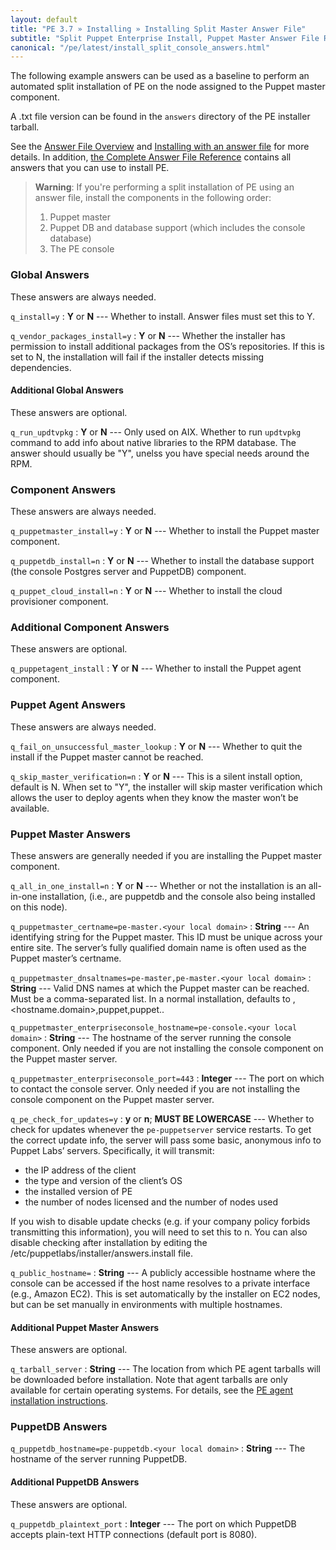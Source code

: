 ```yaml
---
layout: default
title: "PE 3.7 » Installing » Installing Split Master Answer File"
subtitle: "Split Puppet Enterprise Install, Puppet Master Answer File Reference"
canonical: "/pe/latest/install_split_console_answers.html"
---
```


The following example answers can be used as a baseline to perform an automated split installation of PE on the node assigned to the Puppet master component. 

A .txt file version can be found in the `answers` directory of the PE installer tarball.

See the [Answer File Overview](./install_answer_file_reference.html) and [Installing with an answer file](./install_automated.html) for more details. In addition, [the Complete Answer File Reference](./install_complete_answer_file_reference.html) contains all answers that you can use to install PE.

>**Warning**: If you're performing a split installation of PE using an answer file, install the components in the following order:
>
> 1. Puppet master
> 2. Puppet DB and database support (which includes the console database)
> 3. The PE console 

### Global Answers
These answers are always needed.

`q_install=y`
: **Y** or **N** --- Whether to install. Answer files must set this to Y.

`q_vendor_packages_install=y`
: **Y** or **N** --- Whether the installer has permission to install additional packages from the OS’s repositories. If this is set to N, the installation will fail if the installer detects missing dependencies.

#### Additional Global Answers

These answers are optional.

`q_run_updtvpkg`
: **Y** or **N** --- Only used on AIX. Whether to run `updtvpkg` command to add info about native libraries to the RPM database. The answer should usually be "Y", unelss you have special needs around the RPM.

### Component Answers
These answers are always needed.

`q_puppetmaster_install=y`
: **Y** or **N** --- Whether to install the Puppet master component.

`q_puppetdb_install=n`
: **Y** or **N** --- Whether to install the database support (the console Postgres server and PuppetDB) component.

`q_puppet_cloud_install=n`
: **Y** or **N** --- Whether to install the cloud provisioner component.

### Additional Component Answers

These answers are optional.

`q_puppetagent_install`
: **Y** or **N** --- Whether to install the Puppet agent component.

### Puppet Agent Answers
These answers are always needed.

`q_fail_on_unsuccessful_master_lookup`
: **Y** or **N** --- Whether to quit the install if the Puppet master cannot be reached.

`q_skip_master_verification=n`
: **Y** or **N** --- This is a silent install option, default is N. When set to "Y", the installer will skip master verification which allows the user to deploy agents when they know the master won’t be available.

### Puppet Master Answers
These answers are generally needed if you are installing the Puppet master component.

`q_all_in_one_install=n`
: **Y** or **N** --- Whether or not the installation is an all-in-one installation, (i.e., are puppetdb and the console also being installed on this node).

`q_puppetmaster_certname=pe-master.<your local domain>`
: **String** --- An identifying string for the Puppet master. This ID must be unique across your entire site. The server’s fully qualified domain name is often used as the Puppet master’s certname.

`q_puppetmaster_dnsaltnames=pe-master,pe-master.<your local domain>`
: **String** --- Valid DNS names at which the Puppet master can be reached. Must be a comma-separated list. In a normal installation, defaults to <hostname>,<hostname.domain>,puppet,puppet.<domain>.

`q_puppetmaster_enterpriseconsole_hostname=pe-console.<your local domain>`
: **String** --- The hostname of the server running the console component. Only needed if you are not installing the console component on the Puppet master server.

`q_puppetmaster_enterpriseconsole_port=443`
: **Integer** --- The port on which to contact the console server. Only needed if you are not installing the console component on the Puppet master server.

`q_pe_check_for_updates=y`
: **y** or **n**; **MUST BE LOWERCASE** --- Whether to check for updates whenever the `pe-puppetserver` service restarts. To get the correct update info, the server will pass some basic, anonymous info to Puppet Labs’ servers. Specifically, it will transmit:
   * the IP address of the client
   * the type and version of the client’s OS
   * the installed version of PE
   * the number of nodes licensed and the number of nodes used
   
If you wish to disable update checks (e.g. if your company policy forbids transmitting this information), you will need to set this to n. You can also disable checking after installation by editing the /etc/puppetlabs/installer/answers.install file.

`q_public_hostname=`
: **String** --- A publicly accessible hostname where the console can be accessed if the host name resolves to a private interface (e.g., Amazon EC2). This is set automatically by the installer on EC2 nodes, but can be set manually in environments with multiple hostnames.

#### Additional Puppet Master Answers

These answers are optional.

`q_tarball_server`
: **String** --- The location from which PE agent tarballs will be downloaded before installation. Note that agent tarballs are only available for certain operating systems. For details, see the [PE agent installation instructions](./install_agents.html).

### PuppetDB Answers

`q_puppetdb_hostname=pe-puppetdb.<your local domain>`
: **String** --- The hostname of the server running PuppetDB.

#### Additional PuppetDB Answers
These answers are optional.

`q_puppetdb_plaintext_port`
: **Integer** --- The port on which PuppetDB accepts plain-text HTTP connections (default port is 8080).

